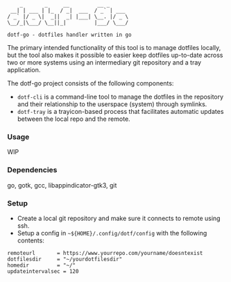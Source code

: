 ```    
    _       _     __         __ _      
 __| | ___ | |_  / _|  ___  / _` | ___ 
/ _` |/ _ \|  _||  _| |___| \__. |/ _ \
\__/_|\___/ \__||_|         |___/ \___/

dotf-go - dotfiles handler written in go
```
The primary intended functionality of this tool is to manage dotfiles locally, but the tool also
makes it possible to easier keep dotfiles up-to-date across two or more systems using an
intermediary git repository and a tray application.

The dotf-go project consists of the following components:
- `dotf-cli` is a command-line tool to manage the dotfiles in the repository and their relationship
	to the userspace (system) through symlinks.
- `dotf-tray` is a trayicon-based process that facilitates automatic updates between the local repo and the remote.

### Usage
WIP

### Dependencies
go, gotk, gcc, libappindicator-gtk3, git

### Setup
- Create a local git repository and make sure it connects to remote using ssh.
- Setup a config in `~${HOME}/.config/dotf/config` with the following contents:
```
remoteurl		= https://www.yourrepo.com/yourname/doesntexist
dotfilesdir		= "~/yourdotfilesdir"
homedir			= "~/"
updateintervalsec = 120
```


